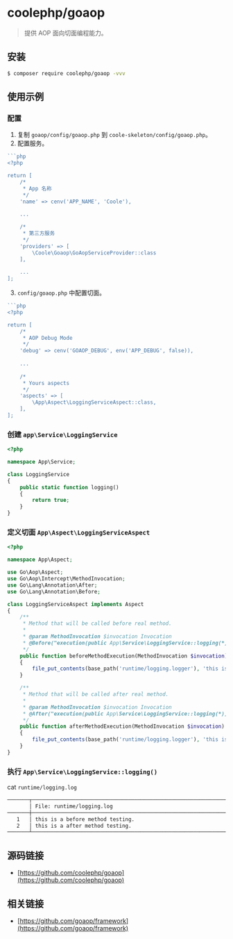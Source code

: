 # coolephp/goaop

> 提供 AOP 面向切面编程能力。

## 安装

``` bash
$ composer require coolephp/goaop -vvv
```

## 使用示例

### 配置

1. 复制 `goaop/config/goaop.php` 到 `coole-skeleton/config/goaop.php`。
2. 配置服务。

```php
```php
<?php

return [
    /*
     * App 名称
     */
    'name' => cenv('APP_NAME', 'Coole'),
    
    ...

    /*
     * 第三方服务
     */
    'providers' => [
        \Coole\Goaop\GoAopServiceProvider::class
    ],
    
    ...
];

```

3. `config/goaop.php` 中配置切面。

```php
```php
<?php

return [
    /*
     * AOP Debug Mode
     */
    'debug' => cenv('GOAOP_DEBUG', env('APP_DEBUG', false)),
    
    ...
    
    /*
     * Yours aspects
     */
    'aspects' => [
        \App\Aspect\LoggingServiceAspect::class,
    ],
];
```

### 创建 `app\Service\LoggingService`

```php
<?php

namespace App\Service;

class LoggingService
{
    public static function logging()
    {
        return true;
    }
}
```

### 定义切面 `App\Aspect\LoggingServiceAspect`

```php
<?php

namespace App\Aspect;

use Go\Aop\Aspect;
use Go\Aop\Intercept\MethodInvocation;
use Go\Lang\Annotation\After;
use Go\Lang\Annotation\Before;

class LoggingServiceAspect implements Aspect
{
    /**
     * Method that will be called before real method.
     *
     * @param MethodInvocation $invocation Invocation
     * @Before("execution(public App\Service\LoggingService::logging(*))")
     */
    public function beforeMethodExecution(MethodInvocation $invocation)
    {
        file_put_contents(base_path('runtime/logging.logger'), 'this is a before method testing.'.PHP_EOL, FILE_APPEND);
    }

    /**
     * Method that will be called after real method.
     *
     * @param MethodInvocation $invocation Invocation
     * @After("execution(public App\Service\LoggingService::logging(*))")
     */
    public function afterMethodExecution(MethodInvocation $invocation)
    {
        file_put_contents(base_path('runtime/logging.logger'), 'this is a after method testing.'.PHP_EOL, FILE_APPEND);
    }
}
```

### 执行 `App\Service\LoggingService::logging()`

cat `runtime/logging.log`

``` bash
───────┬───────────────────────────────────────────────────────────────────
       │ File: runtime/logging.log
───────┼───────────────────────────────────────────────────────────────────
   1   │ this is a before method testing.
   2   │ this is a after method testing.
───────┴───────────────────────────────────────────────────────────────────
```

## 源码链接

* [https://github.com/coolephp/goaop](https://github.com/coolephp/goaop)

## 相关链接

* [https://github.com/goaop/framework](https://github.com/goaop/framework)
